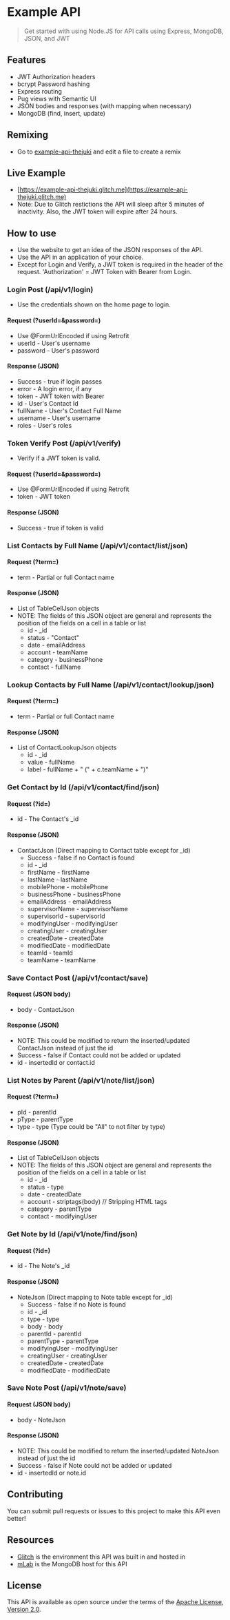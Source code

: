 # Example API

> Get started with using Node.JS for API calls using Express, MongoDB, JSON, and JWT

## Features
- JWT Authorization headers
- bcrypt Password hashing
- Express routing
- Pug views with Semantic UI
- JSON bodies and responses (with mapping when necessary)
- MongoDB (find, insert, update)

## Remixing
* Go to [example-api-thejuki](https://glitch.com/edit/#!/example-api-thejuki) and edit a file to create a remix

## Live Example
* [https://example-api-thejuki.glitch.me](https://example-api-thejuki.glitch.me)
* Note: Due to Glitch restictions the API will sleep after 5 minutes of inactivity. Also, the JWT token will expire after 24 hours.

## How to use
* Use the website to get an idea of the JSON responses of the API.
* Use the API in an application of your choice.
* Except for Login and Verify, a JWT token is required in the header of the request. 'Authorization' = JWT Token with Bearer from Login.

### Login Post (/api/v1/login)
* Use the credentials shown on the home page to login.

#### Request (?userId=&password=) 
* Use @FormUrlEncoded if using Retrofit
* userId - User's username
* password - User's password

#### Response (JSON)
* Success - true if login passes
* error - A login error, if any
* token - JWT token with Bearer
* id - User's Contact Id
* fullName - User's Contact Full Name
* username - User's username
* roles - User's roles

### Token Verify Post (/api/v1/verify)
* Verify if a JWT token is valid.

#### Request (?userId=&password=) 
* Use @FormUrlEncoded if using Retrofit
* token - JWT token

#### Response (JSON)
* Success - true if token is valid

### List Contacts by Full Name (/api/v1/contact/list/json)

#### Request (?term=) 
* term - Partial or full Contact name

#### Response (JSON)
* List of TableCellJson objects
* NOTE: The fields of this JSON object are general and represents the position of the fields on a cell in a table or list
  * id - _id
  * status - "Contact"
  * date - emailAddress
  * account - teamName
  * category - businessPhone
  * contact - fullName
  
### Lookup Contacts by Full Name (/api/v1/contact/lookup/json)

#### Request (?term=) 
* term - Partial or full Contact name

#### Response (JSON)
* List of ContactLookupJson objects
  * id - _id
  * value - fullName
  * label - fullName + " (" + c.teamName + ")"
  
### Get Contact by Id (/api/v1/contact/find/json)

#### Request (?id=) 
* id - The Contact's _id

#### Response (JSON)
* ContactJson (Direct mapping to Contact table except for _id)
  * Success - false if no Contact is found
  * id - _id
  * firstName - firstName
  * lastName - lastName
  * mobilePhone - mobilePhone
  * businessPhone - businessPhone
  * emailAddress - emailAddress
  * supervisorName - supervisorName
  * supervisorId - supervisorId
  * modifyingUser - modifyingUser
  * creatingUser - creatingUser
  * createdDate - createdDate
  * modifiedDate - modifiedDate
  * teamId - teamId
  * teamName - teamName
  
### Save Contact Post (/api/v1/contact/save)

#### Request (JSON body) 
* body - ContactJson

#### Response (JSON)
* NOTE: This could be modified to return the inserted/updated ContactJson instead of just the id
* Success - false if Contact could not be added or updated
* id - insertedId or contact.id
  
### List Notes by Parent (/api/v1/note/list/json)

#### Request (?term=) 
* pId - parentId
* pType - parentType
* type - type (Type could be "All" to not filter by type)

#### Response (JSON)
* List of TableCellJson objects
* NOTE: The fields of this JSON object are general and represents the position of the fields on a cell in a table or list
  * id - _id
  * status - type
  * date - createdDate
  * account - striptags(body) // Stripping HTML tags
  * category - parentType
  * contact - modifyingUser
  
### Get Note by Id (/api/v1/note/find/json)

#### Request (?id=) 
* id - The Note's _id

#### Response (JSON)
* NoteJson (Direct mapping to Note table except for _id)
  * Success - false if no Note is found
  * id - _id
  * type - type
  * body - body
  * parentId - parentId
  * parentType - parentType
  * modifyingUser - modifyingUser
  * creatingUser - creatingUser
  * createdDate - createdDate
  * modifiedDate - modifiedDate
  
### Save Note Post (/api/v1/note/save)

#### Request (JSON body) 
* body - NoteJson

#### Response (JSON)
* NOTE: This could be modified to return the inserted/updated NoteJson instead of just the id
* Success - false if Note could not be added or updated
* id - insertedId or note.id
  
## Contributing
You can submit pull requests or issues to this project to make this API even better!

## Resources
* [Glitch](https://glitch.com) is the environment this API was built in and hosted in
* [mLab](https://mlab.com/) is the MongoDB host for this API

License
-----------------
This API is available as open source under the terms of the [Apache License, Version 2.0](http://www.apache.org/licenses/LICENSE-2.0).